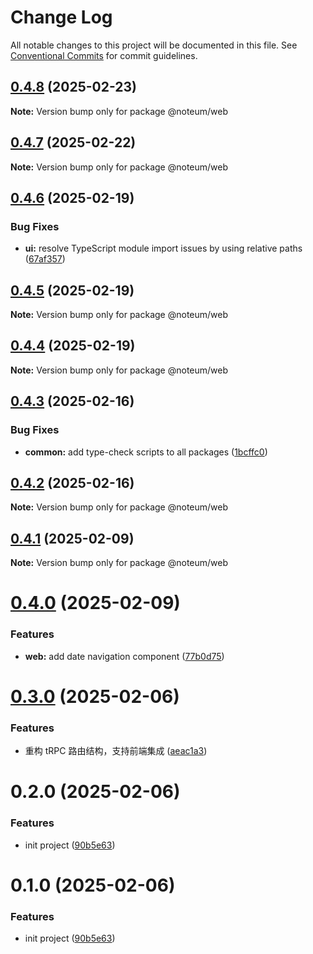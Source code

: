 # Change Log

All notable changes to this project will be documented in this file.
See [Conventional Commits](https://conventionalcommits.org) for commit guidelines.

## [0.4.8](https://github.com/ycc-im/noteum/compare/@noteum/web@0.4.7...@noteum/web@0.4.8) (2025-02-23)

**Note:** Version bump only for package @noteum/web





## [0.4.7](https://github.com/ycc-im/noteum/compare/@noteum/web@0.4.6...@noteum/web@0.4.7) (2025-02-22)

**Note:** Version bump only for package @noteum/web





## [0.4.6](https://github.com/ycc-im/noteum/compare/@noteum/web@0.4.5...@noteum/web@0.4.6) (2025-02-19)


### Bug Fixes

* **ui:** resolve TypeScript module import issues by using relative paths ([67af357](https://github.com/ycc-im/noteum/commit/67af357a583fdf4a184325c4e0d8b6098bcd0d17))





## [0.4.5](https://github.com/ycc-im/noteum/compare/@noteum/web@0.4.4...@noteum/web@0.4.5) (2025-02-19)

**Note:** Version bump only for package @noteum/web





## [0.4.4](https://github.com/ycc-im/noteum/compare/@noteum/web@0.4.3...@noteum/web@0.4.4) (2025-02-19)

**Note:** Version bump only for package @noteum/web





## [0.4.3](https://github.com/ycc-im/noteum/compare/@noteum/web@0.4.2...@noteum/web@0.4.3) (2025-02-16)


### Bug Fixes

* **common:** add type-check scripts to all packages ([1bcffc0](https://github.com/ycc-im/noteum/commit/1bcffc0c881a9a02bf07672c27535bc12d54af74))





## [0.4.2](https://github.com/ycc-im/noteum/compare/@noteum/web@0.4.1...@noteum/web@0.4.2) (2025-02-16)

**Note:** Version bump only for package @noteum/web





## [0.4.1](https://github.com/ycc-im/noteum/compare/@noteum/web@0.4.0...@noteum/web@0.4.1) (2025-02-09)

**Note:** Version bump only for package @noteum/web





# [0.4.0](https://github.com/ycc-im/noteum/compare/@noteum/web@0.3.0...@noteum/web@0.4.0) (2025-02-09)


### Features

* **web:** add date navigation component ([77b0d75](https://github.com/ycc-im/noteum/commit/77b0d75797c2f3cdfdbe59593ee1f50fadeddd7e))





# [0.3.0](https://github.com/ycc-im/noteum/compare/@noteum/web@0.2.0...@noteum/web@0.3.0) (2025-02-06)


### Features

* 重构 tRPC 路由结构，支持前端集成 ([aeac1a3](https://github.com/ycc-im/noteum/commit/aeac1a3774c9de08c5bcca0948dc1a07b1610962))





# 0.2.0 (2025-02-06)


### Features

* init project ([90b5e63](https://github.com/ycc-im/noteum/commit/90b5e630a06dd95c9ef1bbeda9db1b880eef1640))





# 0.1.0 (2025-02-06)


### Features

* init project ([90b5e63](https://github.com/ycc-im/noteum/commit/90b5e630a06dd95c9ef1bbeda9db1b880eef1640))
